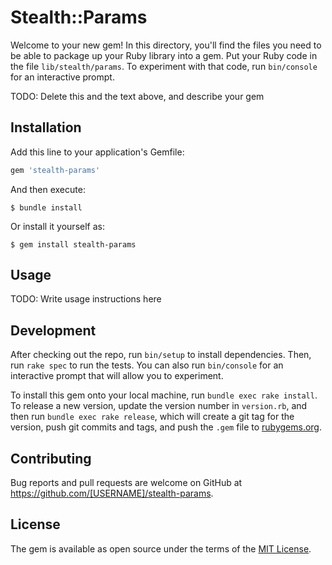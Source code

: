 # Stealth::Params

Welcome to your new gem! In this directory, you'll find the files you need to be able to package up your Ruby library into a gem. Put your Ruby code in the file `lib/stealth/params`. To experiment with that code, run `bin/console` for an interactive prompt.

TODO: Delete this and the text above, and describe your gem

## Installation

Add this line to your application's Gemfile:

```ruby
gem 'stealth-params'
```

And then execute:

    $ bundle install

Or install it yourself as:

    $ gem install stealth-params

## Usage

TODO: Write usage instructions here

## Development

After checking out the repo, run `bin/setup` to install dependencies. Then, run `rake spec` to run the tests. You can also run `bin/console` for an interactive prompt that will allow you to experiment.

To install this gem onto your local machine, run `bundle exec rake install`. To release a new version, update the version number in `version.rb`, and then run `bundle exec rake release`, which will create a git tag for the version, push git commits and tags, and push the `.gem` file to [rubygems.org](https://rubygems.org).

## Contributing

Bug reports and pull requests are welcome on GitHub at https://github.com/[USERNAME]/stealth-params.


## License

The gem is available as open source under the terms of the [MIT License](https://opensource.org/licenses/MIT).
